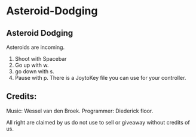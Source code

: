 # Asteroid-Dodging
Asteroid Dodging 
------------------------------------------------------------------------------------------------------------------------------------------
Asteroids are incoming.
1. Shoot with Spacebar 
2. Go up with w.
3. go down with s.
4. Pause with p.
There is a JoytoKey file you can use for your controller.

Credits:
------------------------------------------------------------------------------------------------------------------------------------------
Music: Wessel van den Broek.
Programmer: Diederick floor.

All right are claimed by us do not use to sell or giveaway without credits of us.
